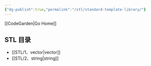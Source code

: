 ```yaml
---
{"dg-publish":true,"permalink":"/stl/standard-template-library/"}
---
```


[[CodeGarden\|Go Home]]
## STL 目录
* [[STL/1、vector\|vector]]
* [[STL/2、string\|string]]
